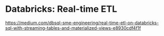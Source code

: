 # Databricks: Real-time ETL

https://medium.com/dbsql-sme-engineering/real-time-etl-on-databricks-sql-with-streaming-tables-and-materialized-views-e8930cdf4f1f

